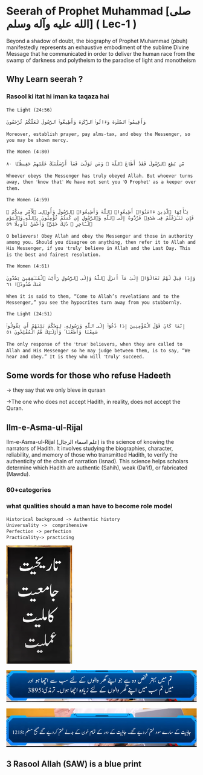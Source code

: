 # Seerah of Prophet Muhammad [صلى الله عليه وآله وسلم] ( Lec-1 )

Beyond a shadow of doubt, the biography of Prophet Muhammad (pbuh) manifestedly represents an exhaustive embodiment of the sublime Divine Message that he communicated in order to deliver the human race from the swamp of darkness and polytheism to the paradise of light and monotheism
 
## Why Learn seerah ? 
### Rasool ki itat hi iman ka taqaza hai 

```
The Light (24:56) 

وَأَقِيمُوا۟ ٱلصَّلَوٰةَ وَءَاتُوا۟ ٱلزَّكَوٰةَ وَأَطِيعُوا۟ ٱلرَّسُولَ لَعَلَّكُمْ تُرْحَمُونَ 

Moreover, establish prayer, pay alms-tax, and obey the Messenger, so you may be shown mercy.
```


```
The Women (4:80) 

مَّن يُطِعِ ٱلرَّسُولَ فَقَدْ أَطَاعَ ٱللَّهَ ۖ وَمَن تَوَلَّىٰ فَمَآ أَرْسَلْنَـٰكَ عَلَيْهِمْ حَفِيظًۭا ٨٠

Whoever obeys the Messenger has truly obeyed Allah. But whoever turns away, then ˹know that˺ We have not sent you ˹O Prophet˺ as a keeper over them.
```

```
The Women (4:59) 

يَـٰٓأَيُّهَا ٱلَّذِينَ ءَامَنُوٓا۟ أَطِيعُوا۟ ٱللَّهَ وَأَطِيعُوا۟ ٱلرَّسُولَ وَأُو۟لِى ٱلْأَمْرِ مِنكُمْ ۖ فَإِن تَنَـٰزَعْتُمْ فِى شَىْءٍۢ فَرُدُّوهُ إِلَى ٱللَّهِ وَٱلرَّسُولِ إِن كُنتُمْ تُؤْمِنُونَ بِٱللَّهِ وَٱلْيَوْمِ ٱلْـَٔاخِرِ ۚ ذَٰلِكَ خَيْرٌۭ وَأَحْسَنُ تَأْوِيلًا ٥٩

O believers! Obey Allah and obey the Messenger and those in authority among you. Should you disagree on anything, then refer it to Allah and His Messenger, if you ˹truly˺ believe in Allah and the Last Day. This is the best and fairest resolution.
```

```
The Women (4:61) 

وَإِذَا قِيلَ لَهُمْ تَعَالَوْا۟ إِلَىٰ مَآ أَنزَلَ ٱللَّهُ وَإِلَى ٱلرَّسُولِ رَأَيْتَ ٱلْمُنَـٰفِقِينَ يَصُدُّونَ عَنكَ صُدُودًۭا ٦١

When it is said to them, “Come to Allah’s revelations and to the Messenger,” you see the hypocrites turn away from you stubbornly.
```

```
The Light (24:51) 

إِنَّمَا كَانَ قَوْلَ ٱلْمُؤْمِنِينَ إِذَا دُعُوٓا۟ إِلَى ٱللَّهِ وَرَسُولِهِۦ لِيَحْكُمَ بَيْنَهُمْ أَن يَقُولُوا۟ سَمِعْنَا وَأَطَعْنَا ۚ وَأُو۟لَـٰٓئِكَ هُمُ ٱلْمُفْلِحُونَ ٥١

The only response of the ˹true˺ believers, when they are called to Allah and His Messenger so he may judge between them, is to say, “We hear and obey.” It is they who will ˹truly˺ succeed.
```

## Some words for those who refuse Hadeeth 
-> they say that we only bleve in quraan 

->The one who does not accept Hadith, in reality, does not accept the Quran.

## Ilm-e-Asma-ul-Rijal
Ilm-e-Asma-ul-Rijal (علم اسماء الرجال) is the science of knowing the narrators of Hadith. It involves studying the biographies, character, reliability, and memory of those who transmitted Hadith, to verify the authenticity of the chain of narration (Isnad). This science helps scholars determine which Hadith are authentic (Sahih), weak (Da'if), or fabricated (Mawdu).

### 60+catogories 


### what qualities should a man have to become role model 

```
Historical background -> Authentic history 
Universality ->  comprihensive
Perfection -> perfection 
Practicality-> practicing 

```
![alt text](image.png)

![alt text](image-2.png)

![alt text](image-3.png)

## 3 Rasool Allah (SAW) is a blue print